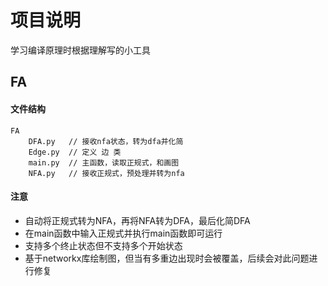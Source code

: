 # 项目说明
学习编译原理时根据理解写的小工具
## FA
#### 文件结构
```
FA
    DFA.py   // 接收nfa状态，转为dfa并化简
    Edge.py  // 定义 边 类
    main.py  // 主函数，读取正规式，和画图
    NFA.py   // 接收正规式，预处理并转为nfa
```

#### 注意
* 自动将正规式转为NFA，再将NFA转为DFA，最后化简DFA
* 在main函数中输入正规式并执行main函数即可运行
* 支持多个终止状态但不支持多个开始状态
* 基于networkx库绘制图，但当有多重边出现时会被覆盖，后续会对此问题进行修复
